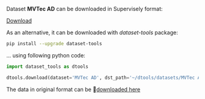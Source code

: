 Dataset **MVTec AD** can be downloaded in Supervisely format:

 [Download](https://assets.supervisely.com/supervisely-supervisely-assets-public/teams_storage/4/4/5b/hsCrjVjBTuhVBBzqCnmU5WDR2qmHy8FEa4JjoX8WKrt3AFyshcuOCuWFJ8q3xHqcUsHYKd71tDXEA0NgNu61dbeYxukTyLdB5nXaGumrOpIIWqmSdikNdhuWqnbh.tar)

As an alternative, it can be downloaded with *dataset-tools* package:
``` bash
pip install --upgrade dataset-tools
```

... using following python code:
``` python
import dataset_tools as dtools

dtools.download(dataset='MVTec AD', dst_path='~/dtools/datasets/MVTec AD.tar')
```
The data in original format can be 🔗[downloaded here](https://www.mvtec.com/company/research/datasets/mvtec-ad)